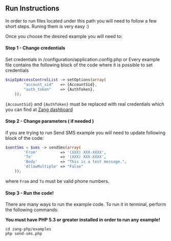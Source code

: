 ## Run Instructions

In order to run files located under this path you will need to follow a few short steps. Runing them is very easy :) 

Once you choose the desired example you will need to:

#### Step 1 - Change credentials
Set credentials in <path to application>/configuration/application.config.php or
Every example file contains the following block of the code where it is possible to set 
credentials 

```php
$sipIpAccessControlList -> setOptions(array(
        "account_sid"   => {AccountSid},
        "auth_token"    => {AuthToken},
    ));
```

`{AccountSid}` and `{AuthToken}` must be replaced with real credentials which you can find at [Zang dashboard](https://accounts.zang.io/#/dashboard)


#### Step 2 - Change parameters ( if needed )

if you are trying to run Send SMS example you will need to update following block of the code:

```php
$sentSms = $sms -> sendSms(array(
        'From'          => '(XXX) XXX-XXXX',
        'To'            => '(XXX) XXX-XXXX',
        'Body'          => "This is a test message.",
        'AllowMultiple' => "False"
    ));
```

where `From` and `To` must be valid phone numbers.
    
    
#### Step 3 - Run the code!

There are many ways to run the example code. To run it in terminal, perform the following commands:

**You must have PHP 5.3 or greater installed in order to run any example!**

```shell
cd zang-php/examples
php send-sms.php
```